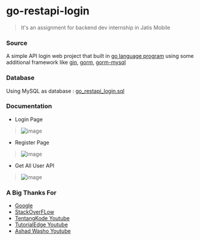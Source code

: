 # go-restapi-login

> It's an assignment for backend dev internship in Jatis Mobile

### Source
A simple API login web project that built in [go language program](https://go.dev/) using some additional framework like [gin](github.com/gin-gonic/gin), [gorm](gorm.io/gorm), [gorm-mysql](gorm.io/driver/mysql) 

### Database
Using MySQL as database : [go_restapi_login.sql](https://github.com/ainmtsn1999/go-restapi-login/blob/main/go_restapi_login.sql)

### Documentation
- Login Page
> ![image](https://user-images.githubusercontent.com/37493831/191885133-7883fa38-9870-4c43-97a7-fcb164510240.png)
- Register Page
> ![image](https://user-images.githubusercontent.com/37493831/191885241-b46ef041-8d38-47fa-8892-6ae387f52d95.png)
- Get All User API
> ![image](https://user-images.githubusercontent.com/37493831/191885027-fe751333-f0cf-45eb-9b0d-86436ce03cc4.png)


### A Big Thanks For 
- [Google](https://www.google.com/)
- [StackOverFLow](https://stackoverflow.com/)
- [TentangKode Youtube](https://www.youtube.com/c/TentangKode)
- [TutorialEdge Youtube](https://www.youtube.com/c/Tutorialedge)
- [Ashad Washo Youtube](https://www.youtube.com/channel/UCXnunTRjskyDasOyGyDhSXA)
